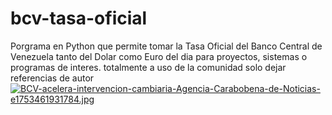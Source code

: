 # bcv-tasa-oficial
Porgrama en Python que permite tomar la Tasa Oficial del Banco Central de Venezuela tanto del Dolar como Euro del dia para proyectos, sistemas o programas de interes. totalmente a uso de la comunidad solo dejar referencias de autor
[![BCV-acelera-intervencion-cambiaria-Agencia-Carabobena-de-Noticias-e1753461931784.jpg](https://i.postimg.cc/YqVmBLSr/BCV-acelera-intervencion-cambiaria-Agencia-Carabobena-de-Noticias-e1753461931784.jpg)](https://postimg.cc/HVwLQx5R)
